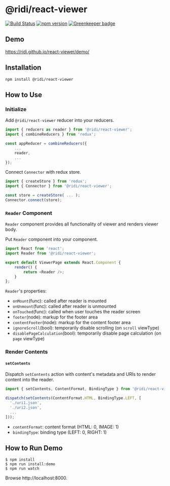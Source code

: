 # @ridi/react-viewer

[![Build Status](https://travis-ci.org/ridi/react-viewer.svg?branch=master)](https://travis-ci.org/ridi/react-viewer)
[![npm version](https://img.shields.io/npm/v/@ridi/react-viewer.svg)](https://www.npmjs.com/package/@ridi/react-viewer)
[![Greenkeeper badge](https://badges.greenkeeper.io/ridi/react-viewer.svg)](https://greenkeeper.io/)

## Demo
https://ridi.github.io/react-viewer/demo/

## Installation
```
npm install @ridi/react-viewer
```

## How to Use

### Initialize

Add `@ridi/react-viewer` reducer into your reducers.
```js
import { reducers as reader } from '@ridi/react-viewer';
import { combineReducers } from 'redux';

const appReducer = combineReducers({
    ...
    reader,
    ...
});
```

Connect `Connector` with redux store.
```js
import { createStore } from 'redux';
import { Connector } from '@ridi/react-viewer';

const store = createStore( ... );
Connector.connect(store);
```

### `Reader` Component

`Reader` component provides all functionality of viewer and renders viewer body.

Put `Reader` component into your component.
```js
import React from 'react';
import Reader from '@ridi/react-viewer';

export default ViewerPage extends React.Component {
    render() {
        return <Reader />;
    }
};
```

`Reader`'s properties:

* `onMount`(func): called after reader is mounted
* `onUnmount`(func): called after reader is unmounted
* `onTouched`(func): called when user touches the reader screen
* `footer`(node): markup for the footer area
* `contentFooter`(node): markup for the content footer area
* `ignoreScroll`(bool): temporarily disable scrolling (on `scroll` viewType)
* `disablePageCalculation`(bool): temporarily disable page calculation (on `page` viewType)

### Render Contents

#### `setContents`

Dispatch `setContents` action with content's metadata and URIs to render content into the reader.

```js
import { setContents, ContentFormat, BindingType } from '@ridi/react-viewer';

dispatch(setContents(ContentFormat.HTML, BindingType.LEFT, [
  './uri1.json',
  './uri2.json',
  ...
]));
```

* `contentFormat`: content format (HTML: 0, IMAGE: 1)
* `bindingType`: binding type (LEFT: 0, RIGHT: 1)

## How to Run Demo

```
$ npm install
$ npm run install:demo
$ npm run watch
```
Browse http://localhost:8000.
